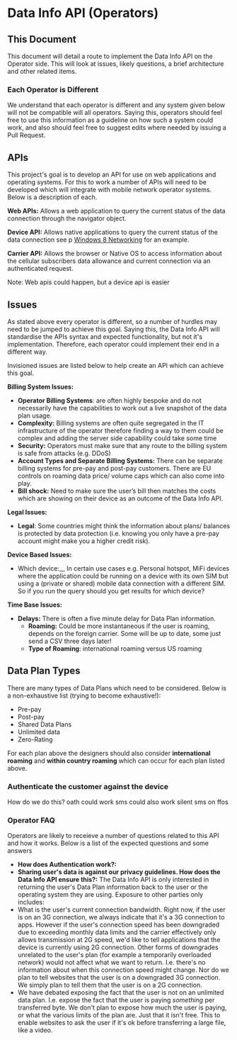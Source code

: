 # Data Info API (Operators)

## This Document
This document will detail a route to implement the Data Info API on the Operator side. This will look at issues, likely questions, a brief architecture and other related items.

### Each Operator is Different
We understand that each operator is different and any system given below will not be compatible will all operators. Saying this, operators should feel free to use this information as a guideline on how such a system could work, and also should feel free to suggest edits where needed by issuing a Pull Request. 

## APIs
This project's goal is to develop an API for use on web applications and operating systems. For this to work a number of APIs will need to be developed which will integrate with mobile network operator systems. Below is a description of each.

 **Web APIs:**
Allows a web application to query the current status of the data connection through the navigator object.
	 
**Device API:**
Allows native applications to query the current status of the data connection see p [Windows 8 Networking](http://msdn.microsoft.com/en-gb/library/windows/apps/windows.networking.connectivity.aspx) for an example.

**Carrier API:**
Allows the browser or Native OS to access information about the cellular subscribers data allowance and current connection via an authenticated request.

Note: Web apis could happen, but a device api is easier

## Issues
As stated above every operator is different, so a number of hurdles may need to be jumped to achieve this goal. Saying this, the Data Info API will standardise the APIs syntax and expected functionality, but not it's implementation. Therefore, each operator could implement their end in a different way. 

Invisioned issues are listed below to help create an API which can achieve this goal.

__Billing System Issues:__
* __Operator Billing Systems__: are often highly bespoke and do not necessarily have the capabilities to work out a live snapshot of the data plan usage.
* __Complexity:__ Billing systems are often quite segregated in the IT infrastructure of the operator therefore finding a way to them could be complex and adding the server side capability could take some time 
* __Security:__ Operators must make sure that any route to the billing system is safe from attacks (e.g. DDoS)
* __Account Types and Separate Billing Systems:__ There can be separate billing systems for pre-pay and post-pay customers. 
There are EU controls on roaming data price/ volume caps which can also come into play.
* __Bill shock:__ Need to make sure the user’s bill then matches the costs which are showing on their device as an outcome of the Data Info API. 

__Legal Issues:__
* __Legal__: Some countries might think the information about plans/ balances is protected by data protection (i.e. knowing you only have a pre-pay account might make you a higher credit risk).

__Device Based Issues:__
* Which device:__ In certain use cases e.g. Personal hotspot, MiFi devices where the application could be running on a device with its own SIM but using a (private or shared) mobile data connection with a different SIM. So if you run the query should you get results for which device?

__Time Base Issues:__
* __Delays:__ There is often a five minute delay for Data Plan information.
  * __Roaming:__ Could be more instantaneous if the user is roaming, depends on the foreign carrier. Some will be up to date, some just send a CSV three days later!
  * __Type of Roaming__: international roaming versus US roaming

## Data Plan Types
There are many types of Data Plans which need to be considered. Below is a non-exhaustive list (trying to become exhaustive!):
* Pre-pay
* Post-pay
* Shared Data Plans
* Unlimited data
* Zero-Rating

For each plan above the designers should also consider __international  roaming__ and __within country roaming__ which can occur for each plan listed above.  

### Authenticate the customer against the device 
How do we do this?
oath could work
sms could also work
silent sms on ffos

### Operator FAQ
Operators are likely to receieve a number of questions related to this API and how it works. Below is a list of the expected questions and some answers
* __How does Authentication work?:__
* __Sharing user's data is against our privacy guidelines. How does the Data Info API ensure this?:__ The Data Info API is only interested in returning the user's Data Plan information back to the user or the operating system they are using. Exposure to other parties only includes:
 * What is the user's current connection bandwidth. Right now, if the user is on an 3G connection, we always indicate that it's a 3G connection to apps. However if the user's connection speed has been downgraded due to exceeding monthly data limits and the carrier effectively only allows transmission at 2G speed, we'd like to tell applications that the device is currently using 2G connection. Other forms of downgrades unrelated to the user's plan (for example a temporarily overloaded network) would not affect what we want to return. I.e. there's no information about when this connection speed might change. Nor do we plan to tell websites that the user is on a downgraded 3G connection. We simply plan to tell them that the user is on a 2G connection.
 * We have debated exposing the fact that the user is not on an unlimited data plan. I.e. expose the fact that the user is paying *something* per transferred byte. We don't plan to expose how much the user is paying, or what the various limits of the plan are. Just that it isn't free. This to enable websites to ask the user if it's ok before transferring a large file, like a video.


